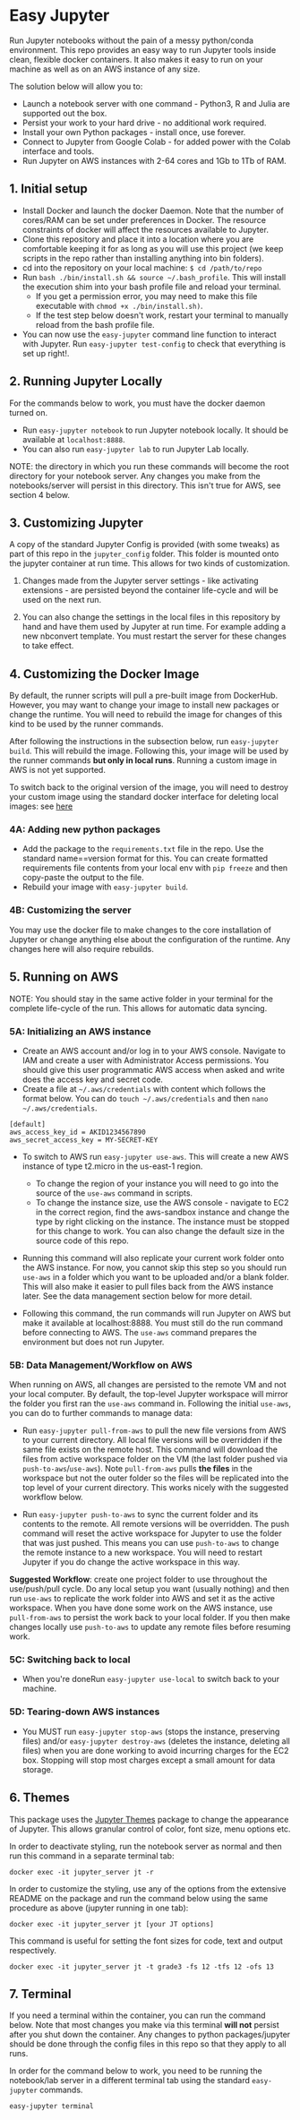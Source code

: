 # Easy Jupyter

Run Jupyter notebooks without the pain of a messy python/conda environment. This repo provides an easy way to run Jupyter tools inside clean, flexible docker containers. It also makes it easy to run on your machine as well as on an AWS instance of any size.

The solution below will allow you to:

 - Launch a notebook server with one command - Python3, R and Julia are supported out the box.
 - Persist your work to your hard drive - no additional work required.
 - Install your own Python packages - install once, use forever.
 - Connect to Jupyter from Google Colab - for added power with the Colab interface and tools.
 - Run Jupyter on AWS instances with 2-64 cores and 1Gb to 1Tb of RAM.

## 1. Initial setup

- Install Docker and launch the docker Daemon. Note that the number of cores/RAM can be set under preferences in Docker. The resource constraints of docker will affect the resources available to Jupyter.
- Clone this repository and place it into a location where you are comfortable keeping it for as long as you will use this project (we keep scripts in the repo rather than installing anything into bin folders).
- cd into the repository on your local machine: `$ cd /path/to/repo`
- Run `bash ./bin/install.sh && source ~/.bash_profile`. This will install the execution shim into your bash profile file and reload your terminal.
  - If you get a permission error, you may need to make this file executable with `chmod +x ./bin/install.sh)`.
  - If the test step below doesn't work, restart your terminal to manually reload from the bash profile file.
- You can now use the `easy-jupyter` command line function to interact with Jupyter. Run `easy-jupyter test-config` to check that everything is set up right!.

## 2. Running Jupyter Locally

For the commands below to work, you must have the docker daemon turned on.

- Run `easy-jupyter notebook` to run Jupyter notebook locally. It should be available at `localhost:8888`.
- You can also run `easy-jupyter lab` to run Jupyter Lab locally.

NOTE: the directory in which you run these commands will become the root directory for your notebook server. Any changes you make from the notebooks/server will persist in this directory. This isn't true for AWS, see section 4 below.

## 3. Customizing Jupyter

A copy of the standard Jupyter Config is provided (with some tweaks) as part of this repo in the `jupyter_config` folder. This folder is mounted onto the jupyter container at run time. This allows for two kinds of customization.

 1. Changes made from the Jupyter server settings - like activating extensions - are persisted beyond the container life-cycle and will be used on the next run.

 2. You can also change the settings in the local files in this repository by hand and have them used by Jupyter at run time. For example adding a new nbconvert template. You must restart the server for these changes to take effect.

## 4. Customizing the Docker Image

By default, the runner scripts will pull a pre-built image from DockerHub. However, you may want to change your image to install new packages or change the runtime. You will need to rebuild the image for changes of this kind to be used by the runner commands.

After following the instructions in the subsection below, run `easy-jupyter build`. This will rebuild the image. Following this, your image will be used by the runner commands **but only in local runs**. Running a custom image in AWS is not yet supported.

To switch back to the original version of the image, you will need to destroy your custom image using the standard docker interface for deleting local images: see [here](https://lmgtfy.com/?q=deleting+docker+images)

### 4A: Adding new python packages

- Add the package to the `requirements.txt` file in the repo. Use the standard name==version format for this. You can create formatted requirements file contents from your local env with `pip freeze` and then copy-paste the output to the file.
- Rebuild your image with `easy-jupyter build`.

### 4B: Customizing the server

You may use the docker file to make changes to the core installation of Jupyter or change anything else about the configuration of the runtime. Any changes here will also require rebuilds.

## 5. Running on AWS

NOTE: You should stay in the same active folder in your terminal for the complete life-cycle of the run. This allows for automatic data syncing.

### 5A: Initializing an AWS instance

- Create an AWS account and/or log in to your AWS console. Navigate to IAM and create a user with Administrator Access permissions. You should give this user programmatic AWS access when asked and write does the access key and secret code.
- Create a file at `~/.aws/credentials` with content which follows the format below. You can do `touch ~/.aws/credentials` and then `nano ~/.aws/credentials`.

```
[default]
aws_access_key_id = AKID1234567890
aws_secret_access_key = MY-SECRET-KEY
```

- To switch to AWS run `easy-jupyter use-aws`. This will create a new AWS instance of type t2.micro in the us-east-1 region.
  - To change the region of your instance you will need to go into the source of the `use-aws` command in scripts.
  - To change the instance size, use the AWS console - navigate to EC2 in the correct region, find the aws-sandbox instance and change the type by right clicking on the instance. The instance must be stopped for this change to work. You can also change the default size in the source code of this repo.

- Running this command will also replicate your current work folder onto the AWS instance. For now, you cannot skip this step so you should run `use-aws` in a folder which you want to be uploaded and/or a blank folder. This will also make it easier to pull files back from the AWS instance later. See the data management section below for more detail.

- Following this command, the run commands will run Jupyter on AWS but make it available at localhost:8888. You must still do the run command before connecting to AWS. The `use-aws` command prepares the environment but does not run Jupyter.

### 5B: Data Management/Workflow on AWS

When running on AWS, all changes are persisted to the remote VM and not your local computer. By default, the top-level Jupyter workspace will mirror the folder you first ran the `use-aws` command in. Following the initial `use-aws`, you can do to further commands to manage data:

- Run `easy-jupyter pull-from-aws` to pull the new file versions from AWS to your current directory. All local file versions will be overridden if the same file exists on the remote host. This command will download the files from active workspace folder on the VM (the last folder pushed via `push-to-aws`/`use-aws`). Note `pull-from-aws` pulls **the files** in the workspace but not the outer folder so the files will be replicated into the top level of your current directory. This works nicely with the suggested workflow below.

- Run `easy-jupyter push-to-aws` to sync the current folder and its contents to the remote. All remote versions will be overridden. The push command will reset the active workspace for Jupyter to use the folder that was just pushed. This means you can use `push-to-aws` to change the remote instance to a new workspace. You will need to restart Jupyter if you do change the active workspace in this way.

**Suggested Workflow**: create one project folder to use throughout the use/push/pull cycle. Do any local setup you want (usually nothing) and then run `use-aws` to replicate the work folder into AWS and set it as the active workspace. When you have done some work on the AWS instance, use `pull-from-aws` to persist the work back to your local folder. If you then make changes locally use `push-to-aws` to update any remote files before resuming work.



### 5C: Switching back to local

- When you're doneRun `easy-jupyter use-local` to switch back to your machine.

### 5D: Tearing-down AWS instances

- You MUST run `easy-jupyter stop-aws` (stops the instance, preserving files) and/or `easy-jupyter destroy-aws` (deletes the instance, deleting all files) when you are done working to avoid incurring charges for the EC2 box. Stopping will stop most charges except a small amount for data storage.

## 6. Themes

This package uses the [Jupyter Themes](https://github.com/dunovank/jupyter-themes) package to change the appearance of Jupyter. This allows granular control of color, font size, menu options etc.

In order to deactivate styling, run the notebook server as normal and then run this command in a separate terminal tab:

```
docker exec -it jupyter_server jt -r
```

In order to customize the styling, use any of the options from the extensive README on the package and run the command below using the same procedure as above (jupyter running in one tab):

```
docker exec -it jupyter_server jt [your JT options]
```

This command is useful for setting the font sizes for code, text and output respectively.

```
docker exec -it jupyter_server jt -t grade3 -fs 12 -tfs 12 -ofs 13
```

## 7. Terminal

If you need a terminal within the container, you can run the command below. Note that most changes you make via this terminal **will not** persist after you shut down the container. Any changes to python packages/jupyter should be done through the config files in this repo so that they apply to all runs.

In order for the command below to work, you need to be running the notebook/lab server in a different terminal tab using the standard `easy-jupyter` commands.

```
easy-jupyter terminal
```
